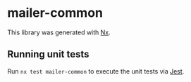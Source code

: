 # mailer-common

This library was generated with [Nx](https://nx.dev).

## Running unit tests

Run `nx test mailer-common` to execute the unit tests via [Jest](https://jestjs.io).

